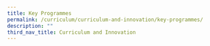 ```yaml
---
title: Key Programmes
permalink: /curriculum/curriculum-and-innovation/key-programmes/
description: ""
third_nav_title: Curriculum and Innovation
---
```

